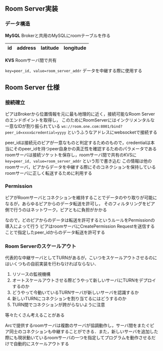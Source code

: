 ## Room Server実装

### データ構造

**MySQL**
Brokerと共用のMySQLにroomテーブルを作る

|id|address|latitude|longitude|
|:-:|:-:|:-:|:-:|

**KVS**
Roomサーバ間で共有

`key=peer_id, value=room_server_addr`
データを中継する際に使用する

## Room Server 仕様

### 接続確立
ピアはBrokerから位置情報を元に最も地理的に近く，接続可能なRoom Serverのエンドポイントを取得し，
このためにRoomServerにはインクリメンタルな一意なIDが割り振られている
`ws://room.one.com:8001/bind?peer_id=xxxx&credential=yyyy` というふうなアドレスにwebsocketで接続する

peer_idは接続元のピアが一意なものと判定するためのもので，credentialは本当にそのpeer_idを持つpeer自身かの真正性を確認するためのパラメータである
roomサーバは接続ソケットを保存し，roomサーバ間で共有のKVSに `key=peer_id, value=room_server_addr` という形で書き込む
この情報は他のroomサーバ，ピアからデータを中継する際にそのコネクションを保持しているroomサーバに正しく転送するために利用する

### Permission
ピアがRoomサーバとコネクションを維持することでデータのやり取りが可能になるが，あらゆるピアからのデータ転送を許可し，
そのフィルタリングをピア側で行うのはネットワーク，ピアともに負担がかかる

なので，どのピアからのデータは転送を許可するというルールをPermissionの導入によって行う
ピアはroomサーバにCreatePermission Requestを送信することで指定したpeer_idからのデータ転送を許可する

### Room Serverのスケールアウト
代表的な中継サーバとしてTURNがあるが，こいつをスケールアウトさせるのにはいくつもの自前実装を行わなければならない．
1. リソースの監視機構
2. オートスケールアウトさせる際どうやって新しいサーバにTURNをデプロイするのか
3. どうやって今動いているTURNサーバが新しいサーバを認識するか
3. 新しいTURNにコネクションを割り当てるにはどうするのか
4. TURN間でコネクションが跨がらないように注意

等々たくさん考えることがある

Arcで提供するroomサーバは複数のサーバが協調動作し，サーバ間をまたぐピア同士のコネクションも中継することができる．また，新しいサーバを追加した際にも現状動いているroomサーバの一つを指定してプログラムを動作させるだけで自動的にスケールアウトする
 